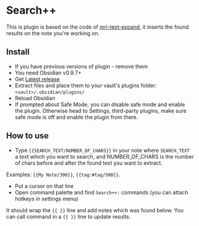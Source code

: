 # Search++


This is plugin is based on the code of [mrj-text-expand](https://github.com/nhaouari/obsidian-text-expand), it inserts the found results on the note you're working on. 

## Install
- If you have previous versions of plugin - remove them
- You need Obsidian v0.9.7+
- Get [Latest release]()
- Extract files and place them to your vault's plugins folder: `<vault>/.obsidian/plugins/`
- Reload Obsidian
- If prompted about Safe Mode, you can disable safe mode and enable the plugin. Otherwise head to Settings, third-party plugins, make sure safe mode is off and enable the plugin from there.


## How to use

-   Type `{{SEARCH_TEXT/NUMBER_OF_CHARS}}` in your note where `SEARCH_TEXT` a text which you want to search, and NUMBER_OF_CHARS is the number of chars before and after the found text you want to extract. 

Examples: `{{My Note/300}}`, `{{tag:#tag/500}}`.
-   Put a cursor on that line
-   Open command palette and find `Search++:` commands (you can attach hotkeys in settings menu)

It should wrap the `{{ }}` line and add notes which was found below.
You can call command in a `{{ }}` line to update results.

